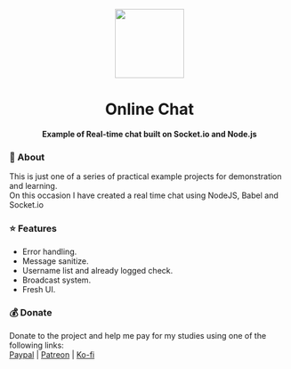 <p align="center">
  <img src="https://www.serviguide.com/wp-content/uploads/2017/03/icono-email-300x300.png" height="124px">
  <h1 align="center">Online Chat</h1>
  <p align="center">
    <b>Example of Real-time chat built on Socket.io and Node.js</b>
  </p>
</p>

### 💬 About
This is just one of a series of practical example projects for demonstration and learning.  
On this occasion I have created a real time chat using NodeJS, Babel and Socket.io

### ⭐ Features
- Error handling.
- Message sanitize.
- Username list and already logged check.
- Broadcast system.
- Fresh UI.

### 💰 Donate
Donate to the project and help me pay for my studies using one of the following links:  
[Paypal](https://paypal.me/sammwy) | [Patreon](https://patreon.com/sammwy) | [Ko-fi](https://ko-fi.com/sammwy)
